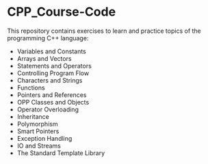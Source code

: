 # CPP_Course-Code
This repository contains exercises to learn and practice topics of the programming C++ language:

- Variables and Constants
- Arrays and Vectors
- Statements and Operators 
- Controlling Program Flow
- Characters and Strings
- Functions
- Pointers and References
- OPP Classes and Objects
- Operator Overloading
- Inheritance
- Polymorphism
- Smart Pointers
- Exception Handling
- IO and Streams
- The Standard Template Library

